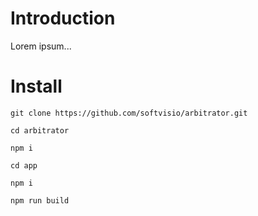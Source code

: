 # Introduction

Lorem ipsum...

# Install

```shell
git clone https://github.com/softvisio/arbitrator.git

cd arbitrator

npm i

cd app

npm i

npm run build
```
